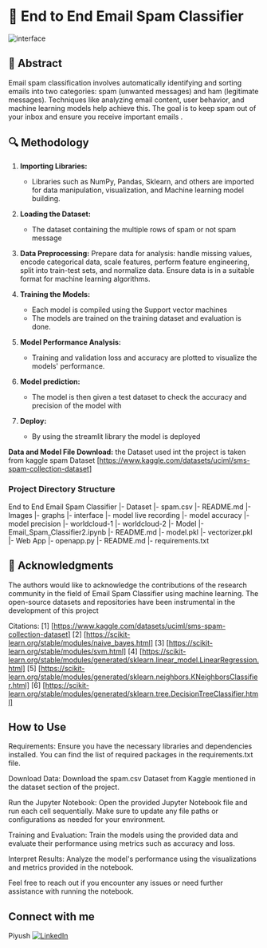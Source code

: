 # 🧠 End to End Email Spam Classifier

![interface](https://github.com/codewithpiyushh/ML-Crate/assets/154052068/db86a574-6e9c-47ee-bdbf-5966b8c81773)

## 📝 Abstract

Email spam classification involves automatically identifying and sorting emails into two categories: spam (unwanted messages) and ham (legitimate messages). Techniques like analyzing email content, user behavior, and machine learning models help achieve this. The goal is to keep spam out of your inbox and ensure you receive important emails .


## 🔍 Methodology

1. **Importing Libraries:**  
   - Libraries such as NumPy, Pandas, Sklearn, and others are imported for data manipulation, visualization, and Machine learning model building.

2. **Loading the Dataset:**
   - The dataset containing the multiple rows of spam or not spam message

3. **Data Preprocessing:**
   Prepare data for analysis: handle missing values, encode categorical data, scale features, perform feature engineering, split into train-test sets, and normalize data. Ensure data is in a suitable format for machine learning algorithms.

4. **Training the Models:**
   - Each model is compiled using the Support vector machines
   - The models are trained on the training dataset and evaluation is done.

5. **Model Performance Analysis:**
   - Training and validation loss and accuracy are plotted to visualize the models' performance.

6. **Model prediction:**
   - The model is then given a test dataset to check the accuracy and precision of the model with

7. **Deploy:**
   - By using the streamlit library the model is deployed


**Data and Model File Download:**
the Dataset used int the project is taken from kaggle spam Dataset
[https://www.kaggle.com/datasets/uciml/sms-spam-collection-dataset]


### Project Directory Structure

End to End Email Spam Classifier
|- Dataset
  |- spam.csv
  |- README.md
|- Images
  |- graphs
  |- interface
  |- model live recording
  |- model accuracy
  |- model precision
  |- worldcloud-1
  |- worldcloud-2
|- Model
  |- Email_Spam_Classifier2.ipynb
  |- README.md
  |- model.pkl
  |- vectorizer.pkl
|- Web App
  |- openapp.py
  |- README.md
|- requirements.txt

## 🙌 Acknowledgments

The authors would like to acknowledge the contributions of the research community in the field of Email Spam Classifier using machine learning. The open-source datasets and repositories have been instrumental in the development of this project

Citations:
[1] [https://www.kaggle.com/datasets/uciml/sms-spam-collection-dataset]
[2] [https://scikit-learn.org/stable/modules/naive_bayes.html]
[3] [https://scikit-learn.org/stable/modules/svm.html]
[4] [https://scikit-learn.org/stable/modules/generated/sklearn.linear_model.LinearRegression.html]
[5] [https://scikit-learn.org/stable/modules/generated/sklearn.neighbors.KNeighborsClassifier.html]
[6] [https://scikit-learn.org/stable/modules/generated/sklearn.tree.DecisionTreeClassifier.html]


## How to Use
Requirements: Ensure you have the necessary libraries and dependencies installed. You can find the list of required packages in the requirements.txt file.

Download Data: Download the spam.csv Dataset from Kaggle mentioned in the dataset section of the project.

Run the Jupyter Notebook: Open the provided Jupyter Notebook file and run each cell sequentially. Make sure to update any file paths or configurations as needed for your environment.

Training and Evaluation: Train the models using the provided data and evaluate their performance using metrics such as accuracy and loss.

Interpret Results: Analyze the model's performance using the visualizations and metrics provided in the notebook.

Feel free to reach out if you encounter any issues or need further assistance with running the notebook.

## Connect with me 
Piyush
[![LinkedIn](https://img.shields.io/badge/LinkedIn-%230077B5.svg?logo=linkedin&logoColor=white)](https://www.linkedin.com/in/piyushhh-singhh/)


